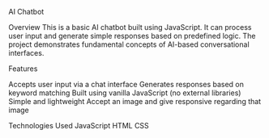 AI Chatbot

Overview
This is a basic AI chatbot built using JavaScript. It can process user input and generate simple responses based on predefined logic. The project demonstrates fundamental concepts of AI-based conversational interfaces.

Features

Accepts user input via a chat interface
Generates responses based on keyword matching
Built using vanilla JavaScript (no external libraries)
Simple and lightweight
Accept an image and give responsive regarding that image

Technologies Used
JavaScript
HTML
CSS
